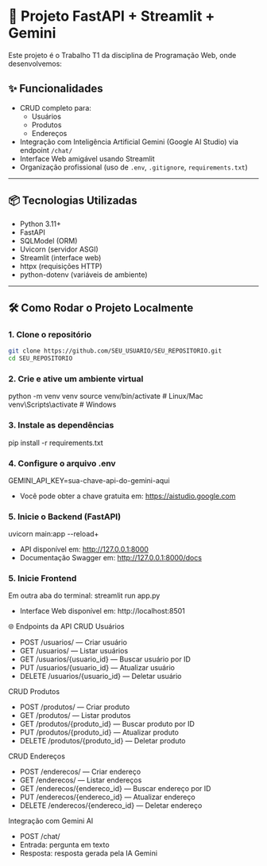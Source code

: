 # 🚀 Projeto FastAPI + Streamlit + Gemini

Este projeto é o Trabalho T1 da disciplina de Programação Web, onde desenvolvemos:

## ✨ Funcionalidades

- CRUD completo para:
  - Usuários
  - Produtos
  - Endereços
- Integração com Inteligência Artificial Gemini (Google AI Studio) via endpoint `/chat/`
- Interface Web amigável usando Streamlit
- Organização profissional (uso de `.env`, `.gitignore`, `requirements.txt`)

---

## 📦 Tecnologias Utilizadas

- Python 3.11+
- FastAPI
- SQLModel (ORM)
- Uvicorn (servidor ASGI)
- Streamlit (interface web)
- httpx (requisições HTTP)
- python-dotenv (variáveis de ambiente)

---

## 🛠️ Como Rodar o Projeto Localmente

### 1. Clone o repositório

```bash
git clone https://github.com/SEU_USUARIO/SEU_REPOSITORIO.git
cd SEU_REPOSITORIO

```
### 2. Crie e ative um ambiente virtual
python -m venv venv
source venv/bin/activate   # Linux/Mac
venv\Scripts\activate      # Windows

### 3. Instale as dependências
pip install -r requirements.txt

### 4. Configure o arquivo .env
GEMINI_API_KEY=sua-chave-api-do-gemini-aqui

 - Você pode obter a chave gratuita em: https://aistudio.google.com

### 5. Inicie o Backend (FastAPI)

uvicorn main:app --reload+

 - API disponível em: http://127.0.0.1:8000
 - Documentação Swagger em: http://127.0.0.1:8000/docs

### 5. Inicie Frontend
Em outra aba do terminal:
streamlit run app.py
 - Interface Web disponível em: http://localhost:8501

🌐 Endpoints da API
CRUD Usuários
 - POST /usuarios/ — Criar usuário
 - GET /usuarios/ — Listar usuários
 - GET /usuarios/{usuario_id} — Buscar usuário por ID
 - PUT /usuarios/{usuario_id} — Atualizar usuário
 - DELETE /usuarios/{usuario_id} — Deletar usuário

CRUD Produtos
 - POST /produtos/ — Criar produto
 - GET /produtos/ — Listar produtos
 - GET /produtos/{produto_id} — Buscar produto por ID
 - PUT /produtos/{produto_id} — Atualizar produto
 - DELETE /produtos/{produto_id} — Deletar produto

CRUD Endereços
 - POST /enderecos/ — Criar endereço
 - GET /enderecos/ — Listar endereços
 - GET /enderecos/{endereco_id} — Buscar endereço por ID
 - PUT /enderecos/{endereco_id} — Atualizar endereço
 - DELETE /enderecos/{endereco_id} — Deletar endereço

Integração com Gemini AI
 - POST /chat/
 - Entrada: pergunta em texto
 - Resposta: resposta gerada pela IA Gemini